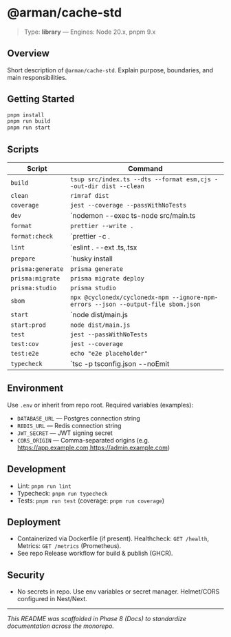 # @arman/cache-std

> Type: **library** — Engines: Node 20.x, pnpm 9.x

## Overview
Short description of `@arman/cache-std`. Explain purpose, boundaries, and main responsibilities.

## Getting Started
```bash
pnpm install
pnpm run build
pnpm run start
```

## Scripts
| Script | Command |
|---|---|
| `build` | `tsup src/index.ts --dts --format esm,cjs --out-dir dist --clean` |
| `clean` | `rimraf dist` |
| `coverage` | `jest --coverage --passWithNoTests` |
| `dev` | `nodemon --exec ts-node src/main.ts || echo "dev script placeholder"` |
| `format` | `prettier --write .` |
| `format:check` | `prettier -c . || echo "no prettier"` |
| `lint` | `eslint . --ext .ts,.tsx || echo "no lint"` |
| `prepare` | `husky install || true` |
| `prisma:generate` | `prisma generate` |
| `prisma:migrate` | `prisma migrate deploy` |
| `prisma:studio` | `prisma studio` |
| `sbom` | `npx @cyclonedx/cyclonedx-npm --ignore-npm-errors --json --output-file sbom.json` |
| `start` | `node dist/main.js || next start -p 3000 || echo "no start"` |
| `start:prod` | `node dist/main.js` |
| `test` | `jest --passWithNoTests` |
| `test:cov` | `jest --coverage` |
| `test:e2e` | `echo "e2e placeholder"` |
| `typecheck` | `tsc -p tsconfig.json --noEmit || echo 'no tsconfig'` |

## Environment
Use `.env` or inherit from repo root. Required variables (examples):
- `DATABASE_URL` — Postgres connection string
- `REDIS_URL` — Redis connection string
- `JWT_SECRET` — JWT signing secret
- `CORS_ORIGIN` — Comma-separated origins (e.g. https://app.example.com,https://admin.example.com)

## Development
- Lint: `pnpm run lint`
- Typecheck: `pnpm run typecheck`
- Tests: `pnpm run test` (coverage: `pnpm run coverage`)

## Deployment
- Containerized via Dockerfile (if present). Healthcheck: `GET /health`, Metrics: `GET /metrics` (Prometheus).
- See repo Release workflow for build & publish (GHCR).

## Security
- No secrets in repo. Use env variables or secret manager. Helmet/CORS configured in Nest/Next.

---
_This README was scaffolded in Phase 8 (Docs) to standardize documentation across the monorepo._
